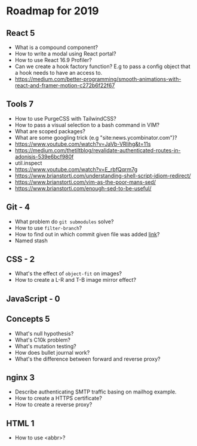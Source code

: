 # Roadmap for 2019

## React 5

- What is a compound component?
- How to write a modal using React portal?
- How to use React 16.9 Profiler?
- Can we create a hook factory function? E.g to pass a config object that a hook needs to have an access to.
- https://medium.com/better-programming/smooth-animations-with-react-and-framer-motion-c272b6f22f67

## Tools 7

- How to use PurgeCSS with TailwindCSS?
- How to pass a visual selection to a bash command in VIM?
- What are scoped packages?
- What are some googling trick (e.g "site:news.ycombinator.com")?
- https://www.youtube.com/watch?v=JaVb-VRlihg&t=11s
- https://medium.com/thetiltblog/revalidate-authenticated-routes-in-adonisjs-539e6bcf980f
- util.inspect
- https://www.youtube.com/watch?v=E_rbfQqrm7g
- https://www.brianstorti.com/understanding-shell-script-idiom-redirect/
- https://www.brianstorti.com/vim-as-the-poor-mans-sed/
- https://www.brianstorti.com/enough-sed-to-be-useful/

## Git - 4

- What problem do `git submodules` solve?
- How to use `filter-branch`?
- How to find out in which commit given file was added [link](https://stackoverflow.com/questions/11533199/find-commit-where-file-was-added)?
- Named stash

## CSS - 2

- What's the effect of `object-fit` on images?
- How to create a L-R and T-B image mirror effect?

## JavaScript - 0

## Concepts 5

- What's null hypothesis?
- What's C10k problem?
- What's mutation testing?
- How does bullet journal work?
- What's the difference between forward and reverse proxy?

## nginx 3

- Describe authenticating SMTP traffic basing on mailhog example.
- How to create a HTTPS certificate?
- How to create a reverse proxy?

## HTML 1
- How to use \<abbr\>?

